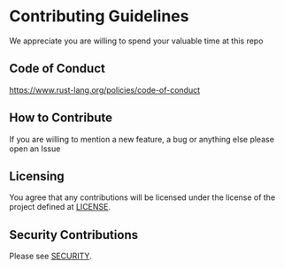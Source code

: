 # Contributing Guidelines

We appreciate you are willing to spend your valuable time at this repo
## Code of Conduct

https://www.rust-lang.org/policies/code-of-conduct
## How to Contribute

If you are willing to mention a new feature, a bug or anything else please open an Issue

## Licensing

You agree that any contributions will be licensed under the license of the project defined at [LICENSE](LICENSE).

## Security Contributions

Please see [SECURITY](SECURITY.md).

